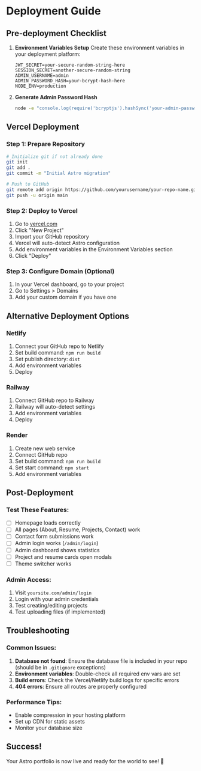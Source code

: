 # Deployment Guide

## Pre-deployment Checklist

1. **Environment Variables Setup**
   Create these environment variables in your deployment platform:
   ```env
   JWT_SECRET=your-secure-random-string-here
   SESSION_SECRET=another-secure-random-string
   ADMIN_USERNAME=admin
   ADMIN_PASSWORD_HASH=your-bcrypt-hash-here
   NODE_ENV=production
   ```

2. **Generate Admin Password Hash**
   ```bash
   node -e "console.log(require('bcryptjs').hashSync('your-admin-password', 10))"
   ```

## Vercel Deployment

### Step 1: Prepare Repository
```bash
# Initialize git if not already done
git init
git add .
git commit -m "Initial Astro migration"

# Push to GitHub
git remote add origin https://github.com/yourusername/your-repo-name.git
git push -u origin main
```

### Step 2: Deploy to Vercel
1. Go to [vercel.com](https://vercel.com)
2. Click "New Project"
3. Import your GitHub repository
4. Vercel will auto-detect Astro configuration
5. Add environment variables in the Environment Variables section
6. Click "Deploy"

### Step 3: Configure Domain (Optional)
1. In your Vercel dashboard, go to your project
2. Go to Settings > Domains
3. Add your custom domain if you have one

## Alternative Deployment Options

### Netlify
1. Connect your GitHub repo to Netlify
2. Set build command: `npm run build`
3. Set publish directory: `dist`
4. Add environment variables
5. Deploy

### Railway
1. Connect GitHub repo to Railway
2. Railway will auto-detect settings
3. Add environment variables
4. Deploy

### Render
1. Create new web service
2. Connect GitHub repo
3. Set build command: `npm run build`
4. Set start command: `npm start`
5. Add environment variables

## Post-Deployment

### Test These Features:
- [ ] Homepage loads correctly
- [ ] All pages (About, Resume, Projects, Contact) work
- [ ] Contact form submissions work
- [ ] Admin login works (`/admin/login`)
- [ ] Admin dashboard shows statistics
- [ ] Project and resume cards open modals
- [ ] Theme switcher works

### Admin Access:
1. Visit `yoursite.com/admin/login`
2. Login with your admin credentials
3. Test creating/editing projects
4. Test uploading files (if implemented)

## Troubleshooting

### Common Issues:
1. **Database not found**: Ensure the database file is included in your repo (should be in `.gitignore` exceptions)
2. **Environment variables**: Double-check all required env vars are set
3. **Build errors**: Check the Vercel/Netlify build logs for specific errors
4. **404 errors**: Ensure all routes are properly configured

### Performance Tips:
- Enable compression in your hosting platform
- Set up CDN for static assets
- Monitor your database size

## Success!
Your Astro portfolio is now live and ready for the world to see! 🚀
